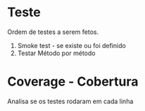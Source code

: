 # Teste
Ordem de testes a serem fetos.
1. Smoke test - se existe ou foi definido
2. Testar Método por método


# Coverage - Cobertura
Analisa se os testes rodaram em cada linha
